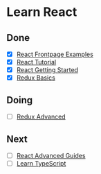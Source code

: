 # Learn React

## Done

* [X] [React Frontpage Examples](1-react-frontpage-examples/)
* [X] [React Tutorial](2-react-tutorial/)
* [X] [React Getting Started](3-react-getting-started/)
* [X] [Redux Basics](4-redux-basics/)

## Doing

* [ ] [Redux Advanced](5-redux-advanced/)

## Next

* [ ] [React Advanced Guides](next-react-advanced-guides/)
* [ ] [Learn TypeScript](next-learn-typescript/)
